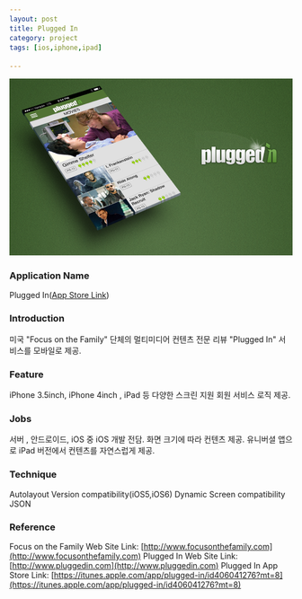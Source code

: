 ```yaml
---
layout: post
title: Plugged In
category: project
tags: [ios,iphone,ipad]

---
```

![Plugged In](/images/project/pluggedin_01.png)

### Application Name

Plugged In([App Store Link](https://itunes.apple.com/app/plugged-in/id406041276?mt=8))


### Introduction

미국 "Focus on the Family" 단체의 멀티미디어 컨텐츠 전문 리뷰 "Plugged In" 서비스를 모바일로 제공.


### Feature

iPhone 3.5inch, iPhone 4inch , iPad 등 다양한 스크린 지원
회원 서비스 로직 제공.


### Jobs

서버 , 안드로이드,  iOS 중 iOS 개발 전담.
화면 크기에 따라 컨텐츠 제공.
유니버셜 앱으로 iPad 버전에서 컨텐츠를 자연스럽게 제공.


### Technique
Autolayout
Version compatibility(iOS5,iOS6)
Dynamic Screen compatibility
JSON


### Reference

Focus on the Family Web Site Link: [http://www.focusonthefamily.com](http://www.focusonthefamily.com)
Plugged In Web Site Link: [http://www.pluggedin.com](http://www.pluggedin.com)
Plugged In App Store Link: [https://itunes.apple.com/app/plugged-in/id406041276?mt=8](https://itunes.apple.com/app/plugged-in/id406041276?mt=8)
